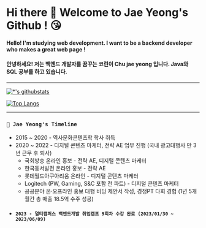 # Hi there 👋 Welcome to Jae Yeong's Github ! 😘

#### Hello! I'm studying web development. I want to be a backend developer who makes a great web page !
#### 안녕하세요! 저는 백엔드 개발자를 꿈꾸는 코린이 Chu jae yeong 입니다. Java와 SQL 공부를 하고 있습니다. 

---

[![*'s githubstats](https://github-readme-stats.vercel.app/api?username=chujaeyeong&show_icons=true&theme=dracula)](https://github.com/chujaeyeong)

[![Top Langs](https://github-readme-stats.vercel.app/api/top-langs/?username=chujaeyeong&layout=compact&theme=dracula)](https://github.com/chujaeyeong/github-readme-stats)


---

### `👀 Jae Yeong's Timeline`
* 2015 ~ 2020 - 역사문화콘텐츠학 학사 취득
* 2020 ~ 2022 - 디지털 콘텐츠 마케터, 전략 AE 업무 진행 (국내 광고대행사 만 3년 근무 후 퇴사) 
  * 국회방송 온라인 홍보 - 전략 AE, 디지털 콘텐츠 마케터
  * 한국동서발전 온라인 홍보 - 전략 AE
  * 롯데월드아쿠아리움 온라인 - 디지털 콘텐츠 마케터
  * Logitech (PW, Gaming, S&C 포함 전 파트) - 디지털 콘텐츠 마케터
  * 공공분야 온·오프라인 홍보 대행 비딩 제안서 작성, 경쟁PT 다회 경험 (1년 5개월간 총 매출 18.5억 수주 성공)
* #### `2023 - 멀티캠퍼스 백엔드개발 취업캠프 9회차 수강 완료 (2023/01/30 ~ 2023/06/09)`


